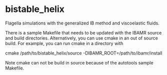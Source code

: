 # bistable_helix

Flagella simulations with the generalized IB method and viscoelastic fluids.

There is a sample Makefile that needs to be updated with the IBAMR source and build directories. Alternatively, you can use cmake in an out of source build. For example, you can run cmake in a directory with

cmake /path/to/bistable_helix/source -DIBAMR_ROOT=/path/to/ibamr/install

Note cmake can not be build in source because of the autotools sample Makefile.
